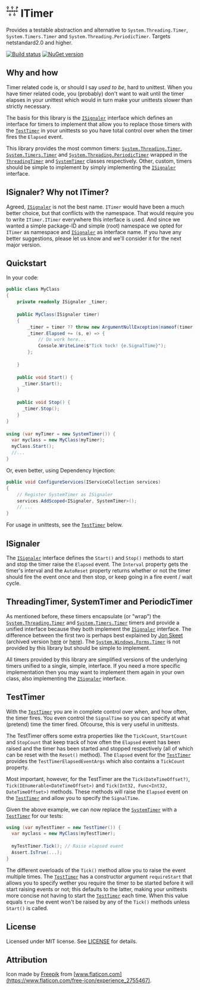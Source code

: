# <img src="https://raw.githubusercontent.com/RobThree/ITimer/main/logo.png" alt="Logo" width="32" height="32"> ITimer
Provides a testable abstraction and alternative to `System.Threading.Timer`, `System.Timers.Timer` and `System.Threading.PeriodicTimer`. Targets netstandard2.0 and higher.

[![Build status](https://ci.appveyor.com/api/projects/status/cfocayl8qvi3d8cl)](https://ci.appveyor.com/project/RobIII/itimer) <a href="https://www.nuget.org/packages/ITimer/"><img src="http://img.shields.io/nuget/v/ITimer.svg?style=flat-square" alt="NuGet version" height="18"></a>

## Why and how
Timer related code is, or should I say _used to be_, hard to unittest. When you have timer related code, you (probably) don't want to wait until the timer elapses in your unittest which would in turn make your unittests slower than strictly necessary.

The basis for this library is the [`ISignaler`](ITimer/ISignaler.cs) interface which defines an interface for timers to implement that allow you to replace those timers with the [`TestTimer`](ITimer/TestTimer.cs) in your unittests so you have total control over when the timer fires the `Elapsed` event.

This library provides the most common timers: [`System.Threading.Timer`](https://docs.microsoft.com/en-us/dotnet/api/system.threading.timer), [`System.Timers.Timer`](https://docs.microsoft.com/en-us/dotnet/api/system.timers.timer) and [`System.Threading.PeriodicTimer`](https://docs.microsoft.com/en-us/dotnet/api/system.threading.periodictimer) wrapped in the [`ThreadingTimer`](ITimer/ThreadingTimer.cs) and [`SystemTimer`](ITimer/SystemTimer.cs) classes respectively. Other, custom, timers should be simple to implement by simply implementing the [`ISignaler`](ITimer/ISignaler.cs) interface.

## ISignaler? Why not ITimer?

Agreed, [`ISignaler`](ITimer/ISignaler.cs) is not the best name. `ITimer` would have been a much better choice, but that conflicts with the namespace. That would require you to write `ITimer.ITimer` everywhere this interface is used. And since we wanted a simple package-ID and simple (root) namespace we opted for `ITimer` as namespace and [`ISignaler`](ITimer/ISignaler.cs) as interface name. If you have any better suggestions, please let us know and we'll consider it for the next major version.

## Quickstart

In your code:

```c#
public class MyClass
{
    private readonly ISignaler _timer;

    public MyClass(ISignaler timer)
    {
        _timer = timer ?? throw new ArgumentNullException(nameof(timer));
        _timer.Elapsed += (s, e) => { 
            // Do work here...
            Console.WriteLine($"Tick tock! {e.SignalTime}"); 
        };

    }

    public void Start() {
      _timer.Start();
    }

    public void Stop() {
      _timer.Stop();
    }
}

using (var myTimer = new SystemTimer()) {
  var myclass = new MyClass(myTimer);
  myClass.Start();
  //...
}
```
Or, even better, using Dependency Injection: 
```c#
public void ConfigureServices(IServiceCollection services)
{
    // Register SystemTimer as ISignaler
    services.AddScoped<ISignaler, SystemTimer>();
    // ...
}
```

For usage in unittests, see the [`TestTimer`](#testtimer) below.

## ISignaler

The [`ISignaler`](ITimer/ISignaler.cs) interface defines the `Start()`  and `Stop()`  methods to start and stop the timer raise the `Elapsed` event. The `Interval` property gets the timer's interval and the `AutoReset` property returns whether or not the timer should fire the event once and then stop, or keep going in a fire event / wait cycle. 

## ThreadingTimer, SystemTimer and PeriodicTimer

As mentioned before, these timers encapsulate (or "wrap") the [`System.Threading.Timer`](https://docs.microsoft.com/en-us/dotnet/api/system.threading.timer) and [`System.Timers.Timer`](https://docs.microsoft.com/en-us/dotnet/api/system.timers.timer) timers and provide a unified interface because they both implement the [`ISignaler`](ITimer/ISignaler.cs) interface. The difference between the first two is perhaps best explained by [Jon Skeet](https://jonskeet.uk/csharp/threads/timers.html) (archived version [here](https://archive.is/eXhQS) or [here](https://web.archive.org/web/20190303143427/http://jonskeet.uk/csharp/threads/timers.html)). The [`System.Windows.Forms.Timer`](https://docs.microsoft.com/en-us/dotnet/api/system.windows.forms.timer) is not provided by this library but should be simple to implement. 

All timers provided by this library are simplified versions of the underlying timers unified to a single, simple, interface. If you need a more specific implementation then you may want to implement them again in your own class, also implementing the [`ISignaler`](ITimer/ISignaler.cs) interface. 

## TestTimer

With the [`TestTimer`](ITimer/TestTimer.cs) you are in complete control over when, and how often, the timer fires. You even control the `SignalTime` so you can specify at what (pretend) time the timer fired. Ofcourse, this is very useful in unittests.

The TestTimer offers some extra properties like the `TickCount`, `StartCount` and `StopCount` that keep track of how often the `Elapsed` event has been raised and the timer has been started and stopped respectively (all of which can be reset with the `Reset()` method). The `Elapsed` event for the [`TestTimer`](ITimer/TestTimer.cs) provides the `TestTimerElapsedEventArgs` which also contains a `TickCount` property.

Most important, however, for the TestTimer are the `Tick(DateTimeOffset?)`, `Tick(IEnumerable<DateTimeOffset>)` and `Tick(Int32, Func<Int32, DateTimeOffset>)` methods. These methods will raise the `Elapsed` event on the [`TestTimer`](ITimer/TestTimer.cs) and allow you to specify the `SignalTime`.

Given the above example, we can now replace the [`SystemTimer`](ITimer/SystemTimer.cs) with a [`TestTimer`](ITimer/TestTimer.cs) for our tests:

```c#
using (var myTestTimer = new TestTimer()) {
  var myclass = new MyClass(myTestTimer);

  myTestTimer.Tick(); // Raise elapsed event
  Assert.IsTrue(...);
}
```
The different overloads of the `Tick()` method allow you to raise the event multiple times. The [`TestTimer`](ITimer/TestTimer.cs) has a constructor argument `requireStart` that allows you to specify wether you require the timer to be started before it will start raising events or not; this defaults to the latter, making your unittests more concise not having to start the [`TestTimer`](ITimer/TestTimer.cs) each time. When this value equals `true` the event won't be raised by any of the `Tick()` methods unless `Start()` is called.

## License

Licensed under MIT license. See [LICENSE](LICENSE) for details. 

## Attribution

Icon made by [Freepik](https://www.flaticon.com/authors/freepik) from [www.flaticon.com](https://www.flaticon.com/free-icon/experience_2755467).
